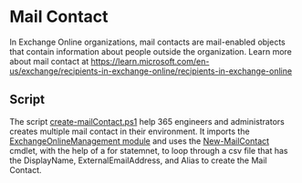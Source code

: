 # Mail Contact
In Exchange Online organizations, mail contacts are mail-enabled objects that contain information about people outside the organization.
Learn more about mail contact at https://learn.microsoft.com/en-us/exchange/recipients-in-exchange-online/recipients-in-exchange-online

## Script
The script [create-mailContact.ps1](create-mailContact.ps1) help 365 engineers and administrators creates multiple mail contact in their environment. 
It imports the [ExchangeOnlineManagement module](https://learn.microsoft.com/en-us/powershell/exchange/exchange-online-powershell-v2?view=exchange-ps) and uses the [New-MailContact](https://learn.microsoft.com/en-us/powershell/module/exchange/new-mailcontact?view=exchange-ps) cmdlet, with the help of a for statemnet, to loop through a csv file that has the DisplayName, ExternalEmailAddress, and Alias to create the Mail Contact.
